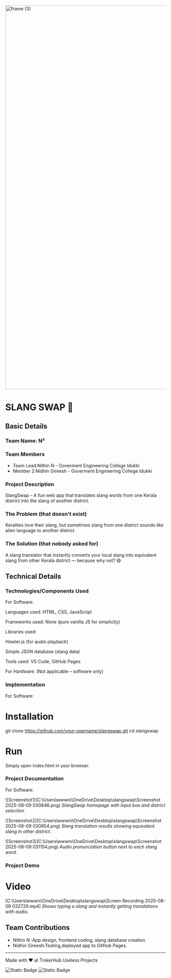 <img width="3188" height="1202" alt="frame (3)" src="https://github.com/user-attachments/assets/517ad8e9-ad22-457d-9538-a9e62d137cd7" />


# SLANG SWAP 🎯


## Basic Details
### Team Name: N²


### Team Members
- Team Lead:Nithin N - Goverment Engineering College Idukki
- Member 2:Nidhin Gireesh - Goverment Engineering College Idukki


### Project Description
SlangSwap – A fun web app that translates slang words from one Kerala district into the slang of another district.

### The Problem (that doesn't exist)
Keralites love their slang, but sometimes slang from one district sounds like alien language to another district.

### The Solution (that nobody asked for)
A slang translator that instantly converts your local slang into equivalent slang from  other Kerala district — because why not? 😄

## Technical Details
### Technologies/Components Used
For Software:

Languages used: HTML, CSS, JavaScript

Frameworks used: None (pure vanilla JS for simplicity)

Libraries used:

Howler.js (for audio playback)

Simple JSON database (slang data)

Tools used: VS Code, GitHub Pages

For Hardware: (Not applicable – software only)
### Implementation
For Software:
# Installation
git clone https://github.com/your-username/slangswap.git
cd slangswap


# Run
Simply open index.html in your browser.

### Project Documentation
For Software:


![Screenshot1](C:\Users\wwwni\OneDrive\Desktop\slangswap\Screenshot 2025-08-09 030846.png)
*SlangSwap homepage with input box and district selection*

![Screenshot2](C:\Users\wwwni\OneDrive\Desktop\slangswap\Screenshot 2025-08-09 030954.png)
*Slang translation results showing equivalent slang in other district.*

![Screenshot3](C:\Users\wwwni\OneDrive\Desktop\slangswap\Screenshot 2025-08-09 031154.png)
*Audio pronunciation button next to each slang word.*





### Project Demo
# Video
[C:\Users\wwwni\OneDrive\Desktop\slangswap\Screen Recording 2025-08-09 032726.mp4]
*Shows typing a slang and instantly getting translations with audio.*


## Team Contributions
- Nithin N :App design, frontend coding, slang database creation.
- Nidhin Gireesh:Testing,deployed app to GitHub Pages.


---
Made with ❤️ at TinkerHub Useless Projects 

![Static Badge](https://img.shields.io/badge/TinkerHub-24?color=%23000000&link=https%3A%2F%2Fwww.tinkerhub.org%2F)
![Static Badge](https://img.shields.io/badge/UselessProjects--25-25?link=https%3A%2F%2Fwww.tinkerhub.org%2Fevents%2FQ2Q1TQKX6Q%2FUseless%2520Projects)



